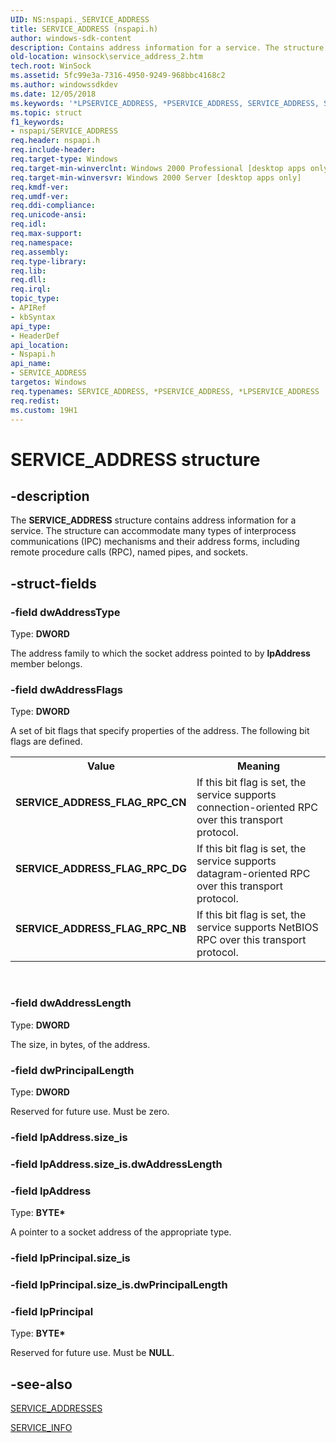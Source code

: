 ```yaml
---
UID: NS:nspapi._SERVICE_ADDRESS
title: SERVICE_ADDRESS (nspapi.h)
author: windows-sdk-content
description: Contains address information for a service. The structure can accommodate many types of interprocess communications (IPC) mechanisms and their address forms, including remote procedure calls (RPC), named pipes, and sockets.
old-location: winsock\service_address_2.htm
tech.root: WinSock
ms.assetid: 5fc99e3a-7316-4950-9249-968bbc4168c2
ms.author: windowssdkdev
ms.date: 12/05/2018
ms.keywords: '*LPSERVICE_ADDRESS, *PSERVICE_ADDRESS, SERVICE_ADDRESS, SERVICE_ADDRESS structure [Winsock], SERVICE_ADDRESS_FLAG_RPC_CN, SERVICE_ADDRESS_FLAG_RPC_DG, SERVICE_ADDRESS_FLAG_RPC_NB, _win32_service_address_2, nspapi/SERVICE_ADDRESS, winsock.service_address_2'
ms.topic: struct
f1_keywords:
- nspapi/SERVICE_ADDRESS
req.header: nspapi.h
req.include-header: 
req.target-type: Windows
req.target-min-winverclnt: Windows 2000 Professional [desktop apps only]
req.target-min-winversvr: Windows 2000 Server [desktop apps only]
req.kmdf-ver: 
req.umdf-ver: 
req.ddi-compliance: 
req.unicode-ansi: 
req.idl: 
req.max-support: 
req.namespace: 
req.assembly: 
req.type-library: 
req.lib: 
req.dll: 
req.irql: 
topic_type:
- APIRef
- kbSyntax
api_type:
- HeaderDef
api_location:
- Nspapi.h
api_name:
- SERVICE_ADDRESS
targetos: Windows
req.typenames: SERVICE_ADDRESS, *PSERVICE_ADDRESS, *LPSERVICE_ADDRESS
req.redist: 
ms.custom: 19H1
---
```


# SERVICE_ADDRESS structure


## -description


The 
<b>SERVICE_ADDRESS</b> structure contains address information for a service. The structure can accommodate many types of interprocess communications (IPC) mechanisms and their address forms, including remote procedure calls (RPC), named pipes, and sockets.


## -struct-fields




### -field dwAddressType

Type: <b>DWORD</b>

The address family to which the socket address pointed to by <b>lpAddress</b> member belongs.


### -field dwAddressFlags

Type: <b>DWORD</b>

A set of bit flags that specify properties of the address. The following bit flags are defined.

<table>
<tr>
<th>Value</th>
<th>Meaning</th>
</tr>
<tr>
<td width="40%"><a id="SERVICE_ADDRESS_FLAG_RPC_CN"></a><a id="service_address_flag_rpc_cn"></a><dl>
<dt><b>SERVICE_ADDRESS_FLAG_RPC_CN</b></dt>
</dl>
</td>
<td width="60%">
If this bit flag is set, the service supports connection-oriented RPC over this transport protocol.

</td>
</tr>
<tr>
<td width="40%"><a id="SERVICE_ADDRESS_FLAG_RPC_DG"></a><a id="service_address_flag_rpc_dg"></a><dl>
<dt><b>SERVICE_ADDRESS_FLAG_RPC_DG</b></dt>
</dl>
</td>
<td width="60%">
If this bit flag is set, the service supports datagram-oriented RPC over this transport protocol.

</td>
</tr>
<tr>
<td width="40%"><a id="SERVICE_ADDRESS_FLAG_RPC_NB"></a><a id="service_address_flag_rpc_nb"></a><dl>
<dt><b>SERVICE_ADDRESS_FLAG_RPC_NB</b></dt>
</dl>
</td>
<td width="60%">
If this bit flag is set, the service supports NetBIOS RPC over this transport protocol.

</td>
</tr>
</table>
 


### -field dwAddressLength

Type: <b>DWORD</b>

The size, in bytes, of the address.


### -field dwPrincipalLength

Type: <b>DWORD</b>

Reserved for future use. Must be zero.


### -field lpAddress.size_is

 


### -field lpAddress.size_is.dwAddressLength

 


### -field lpAddress

Type: <b>BYTE*</b>

A pointer to a socket address of the appropriate type.


### -field lpPrincipal.size_is

 


### -field lpPrincipal.size_is.dwPrincipalLength

 


### -field lpPrincipal

Type: <b>BYTE*</b>

Reserved for future use. Must be <b>NULL</b>.


## -see-also




<a href="https://docs.microsoft.com/windows/desktop/api/nspapi/ns-nspapi-service_addresses">SERVICE_ADDRESSES</a>



<a href="https://docs.microsoft.com/windows/desktop/api/nspapi/ns-nspapi-service_infoa">SERVICE_INFO</a>
 

 

